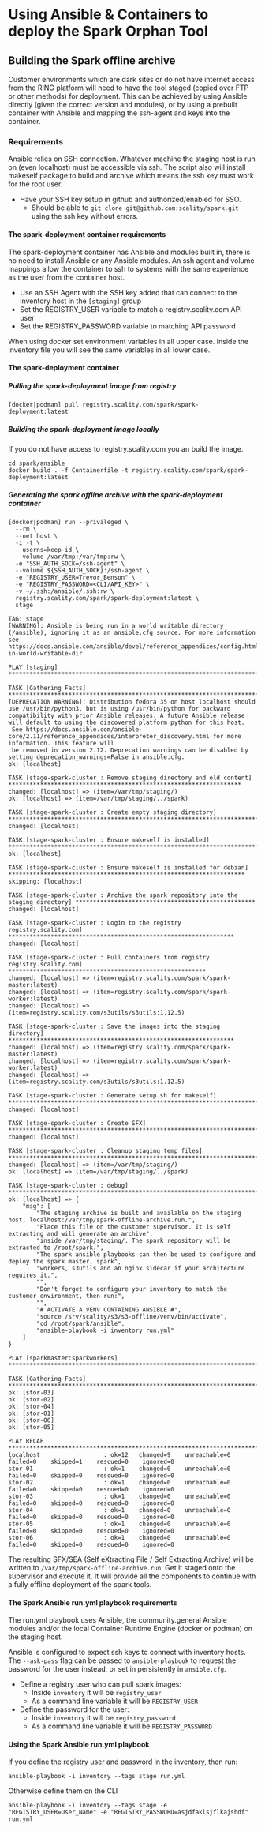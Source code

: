 # Using Ansible & Containers to deploy the Spark Orphan Tool


## Building the Spark offline archive

Customer environments which are dark sites or do not have internet access from
the RING platform will need to have the tool staged (copied over FTP or other
methods) for deployment. This can be achieved by using Ansible directly (given 
the correct version and modules), or by using a prebuilt container with Ansible 
and mapping the ssh-agent and keys into the container.

### Requirements

Ansible relies on SSH connection. Whatever machine the staging host is run on
(even localhost) must be accessible via ssh. The script also will install 
makeself package to build and archive which means the ssh key must work for
the root user.

* Have your SSH key setup in github and authorized/enabled for SSO. 
  * Should be able to `git clone git@github.com:scality/spark.git` using the ssh
  key without errors.

#### The spark-deployment container requirements
The spark-deployment container has Ansible and modules built in, there is no 
need to install Ansible or any Ansible modules. An ssh agent and volume mappings
allow the container to ssh to systems with the same experience as the user from
the container host. 

* Use an SSH Agent with the SSH key added that can connect to the inventory host
in the `[staging]` group
* Set the REGISTRY_USER variable to match a registry.scality.com API user 
* Set the REGISTRY_PASSWORD variable to matching API password

When using docker set environment variables in all upper case. Inside the 
inventory file you will see the same variables in all lower case.
 
#### The spark-deployment container

##### Pulling the spark-deployment image from registry
```commandline
[docker|podman] pull registry.scality.com/spark/spark-deployment:latest
```

##### Building the spark-deployment image locally

If you do not have access to registry.scality.com you an build the image.

```commandline
cd spark/ansible
docker build . -f Containerfile -t registry.scality.com/spark/spark-deployment:latest
```

##### Generating the spark offline archive with the spark-deployment container 
```commandline
[docker|podman] run --privileged \
  --rm \
  --net host \
  -i -t \
  --userns=keep-id \
  --volume /var/tmp:/var/tmp:rw \
  -e "SSH_AUTH_SOCK=/ssh-agent" \
  --volume ${SSH_AUTH_SOCK}:/ssh-agent \
  -e "REGISTRY_USER=Trevor_Benson" \
  -e "REGISTRY_PASSWORD=<CLI/API_KEY>" \
  -v ~/.ssh:/ansible/.ssh:rw \
  registry.scality.com/spark/spark-deployment:latest \
  stage
```

```asciidoc
TAG: stage
[WARNING]: Ansible is being run in a world writable directory (/ansible), ignoring it as an ansible.cfg source. For more information
see https://docs.ansible.com/ansible/devel/reference_appendices/config.html#cfg-in-world-writable-dir

PLAY [staging] *************************************************************************************************************************

TASK [Gathering Facts] *****************************************************************************************************************
[DEPRECATION WARNING]: Distribution fedora 35 on host localhost should use /usr/bin/python3, but is using /usr/bin/python for backward 
compatibility with prior Ansible releases. A future Ansible release will default to using the discovered platform python for this host.
 See https://docs.ansible.com/ansible-core/2.11/reference_appendices/interpreter_discovery.html for more information. This feature will
 be removed in version 2.12. Deprecation warnings can be disabled by setting deprecation_warnings=False in ansible.cfg.
ok: [localhost]

TASK [stage-spark-cluster : Remove staging directory and old content] ******************************************************************
changed: [localhost] => (item=/var/tmp/staging/)
ok: [localhost] => (item=/var/tmp/staging/../spark)

TASK [stage-spark-cluster : Create empty staging directory] ****************************************************************************
changed: [localhost]

TASK [stage-spark-cluster : Ensure makeself is installed] ******************************************************************************
ok: [localhost]

TASK [stage-spark-cluster : Ensure makeself is installed for debian] *******************************************************************
skipping: [localhost]

TASK [stage-spark-cluster : Archive the spark repository into the staging directory] ***************************************************
changed: [localhost]

TASK [stage-spark-cluster : Login to the registry registry.scality.com] ****************************************************************
changed: [localhost]

TASK [stage-spark-cluster : Pull containers from registry registry.scality.com] ********************************************************
changed: [localhost] => (item=registry.scality.com/spark/spark-master:latest)
changed: [localhost] => (item=registry.scality.com/spark/spark-worker:latest)
changed: [localhost] => (item=registry.scality.com/s3utils/s3utils:1.12.5)

TASK [stage-spark-cluster : Save the images into the staging directory] ****************************************************************
changed: [localhost] => (item=registry.scality.com/spark/spark-master:latest)
changed: [localhost] => (item=registry.scality.com/spark/spark-worker:latest)
changed: [localhost] => (item=registry.scality.com/s3utils/s3utils:1.12.5)

TASK [stage-spark-cluster : Generate setup.sh for makeself] ****************************************************************************
changed: [localhost]

TASK [stage-spark-cluster : Create SFX] ************************************************************************************************
changed: [localhost]

TASK [stage-spark-cluster : Cleanup staging temp files] ********************************************************************************
changed: [localhost] => (item=/var/tmp/staging/)
ok: [localhost] => (item=/var/tmp/staging/../spark)

TASK [stage-spark-cluster : debug] *****************************************************************************************************
ok: [localhost] => {
    "msg": [
        "The staging archive is built and available on the staging host, localhost:/var/tmp/spark-offline-archive.run.",
        "Place this file on the customer supervisor. It is self extracting and will generate an archive",
        "inside /var/tmp/staging/. The spark repository will be extracted to /root/spark.",
        "The spark ansible playbooks can then be used to configure and deploy the spark master, spark",
        "workers, s3utils and an nginx sidecar if your architecture requires it.",
        "",
        "Don't forget to configure your inventory to match the customer environment, then run:",
        "",
        "# ACTIVATE A VENV CONTAINING ANSIBLE #",
        "source /srv/scality/s3/s3-offline/venv/bin/activate",
        "cd /root/spark/ansible",
        "ansible-playbook -i inventory run.yml"
    ]
}

PLAY [sparkmaster:sparkworkers] ********************************************************************************************************

TASK [Gathering Facts] *****************************************************************************************************************
ok: [stor-03]
ok: [stor-02]
ok: [stor-04]
ok: [stor-01]
ok: [stor-06]
ok: [stor-05]

PLAY RECAP *****************************************************************************************************************************
localhost                  : ok=12   changed=9    unreachable=0    failed=0    skipped=1    rescued=0    ignored=0   
stor-01                    : ok=1    changed=0    unreachable=0    failed=0    skipped=0    rescued=0    ignored=0   
stor-02                    : ok=1    changed=0    unreachable=0    failed=0    skipped=0    rescued=0    ignored=0   
stor-03                    : ok=1    changed=0    unreachable=0    failed=0    skipped=0    rescued=0    ignored=0   
stor-04                    : ok=1    changed=0    unreachable=0    failed=0    skipped=0    rescued=0    ignored=0   
stor-05                    : ok=1    changed=0    unreachable=0    failed=0    skipped=0    rescued=0    ignored=0   
stor-06                    : ok=1    changed=0    unreachable=0    failed=0    skipped=0    rescued=0    ignored=0   

```


The resulting SFX/SEA (Self eXtracting File / Self Extracting Archive) will be 
written to ``/var/tmp/spark-offline-archive.run``. Get it staged onto the 
supervisor and execute it. It will provide all the components to continue with
a fully offline deployment of the spark tools.

#### The Spark Ansible run.yml playbook requirements
The run.yml playbook uses Ansible, the community.general Ansible modules and/or
the local Container Runtime Engine (docker or podman) on the staging host.

Ansible is configured to expect ssh keys to connect with inventory hosts.
The `--ask-pass` flag can be passed to `ansible-playbook` to request the 
password for the user instead, or set in persistently in `ansible.cfg`.

* Define a registry user who can pull spark images:
  * Inside `inventory` it will be `registry_user`
  * As a command line variable it will be `REGISTRY_USER`
* Define the password for the user:
  * Inside `inventory` it will be `registry_password`
  * As a command line variable it will be `REGISTRY_PASSWORD`

#### Using the Spark Ansible run.yml playbook

If you define the registry user and password in the inventory, then run:

```commandline
ansible-playbook -i inventory --tags stage run.yml 
```

Otherwise define them on the CLI

```commandline
ansible-playbook -i inventory --tags stage -e "REGISTRY_USER=User_Name" -e "REGISTRY_PASSWORD=asjdfaklsjflkajshdf" run.yml 
```

